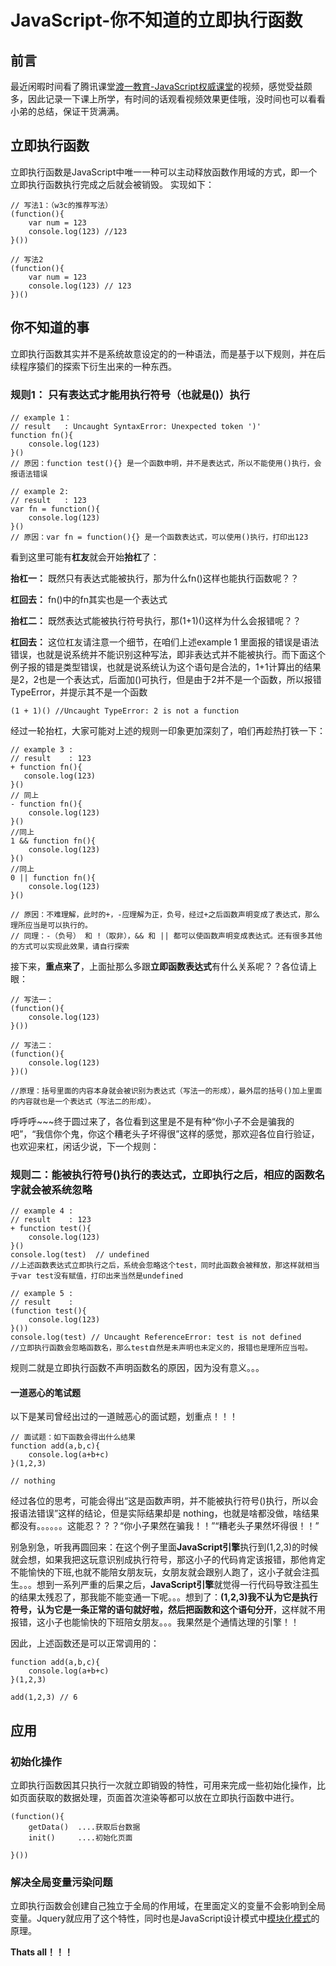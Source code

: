 # JavaScript-你不知道的立即执行函数

## 前言
最近闲暇时间看了腾讯课堂[渡一教育-JavaScript权威课堂](https://ke.qq.com/course/231577?taid=1464781416663193)的视频，感觉受益颇多，因此记录一下课上所学，有时间的话观看视频效果更佳哦，没时间也可以看看小弟的总结，保证干货满满。
## 立即执行函数
立即执行函数是JavaScript中唯一一种可以主动释放函数作用域的方式，即一个立即执行函数执行完成之后就会被销毁。
实现如下：
```
// 写法1：（w3c的推荐写法）
(function(){
    var num = 123
    console.log(123) //123
}())

// 写法2
(function(){
    var num = 123
    console.log(123) // 123
})()

```
## 你不知道的事
立即执行函数其实并不是系统故意设定的的一种语法，而是基于以下规则，并在后续程序猿们的探索下衍生出来的一种东西。

### 规则1： 只有表达式才能用执行符号（也就是()）执行
```
// example 1：
// result   : Uncaught SyntaxError: Unexpected token ')'
function fn(){
    console.log(123)
}()
// 原因：function test(){} 是一个函数申明，并不是表达式，所以不能使用()执行，会报语法错误

// example 2: 
// result   : 123
var fn = function(){
    console.log(123)
}()
// 原因：var fn = function(){} 是一个函数表达式，可以使用()执行，打印出123
```
看到这里可能有**杠友**就会开始**抬杠**了：

**抬杠一：** 既然只有表达式能被执行，那为什么fn()这样也能执行函数呢？？

**杠回去：** fn()中的fn其实也是一个表达式

**抬杠二：** 既然表达式能被执行符号执行，那(1+1)()这样为什么会报错呢？？

**杠回去：** 这位杠友请注意一个细节，在咱们上述example 1 里面报的错误是语法错误，也就是说系统并不能识别这种写法，即非表达式并不能被执行。而下面这个例子报的错是类型错误，也就是说系统认为这个语句是合法的，1+1计算出的结果是2，2也是一个表达式，后面加()可执行，但是由于2并不是一个函数，所以报错TypeError，并提示其不是一个函数
```
(1 + 1)() //Uncaught TypeError: 2 is not a function
```
经过一轮抬杠，大家可能对上述的规则一印象更加深刻了，咱们再趁热打铁一下：
```
// example 3 :
// result    : 123
+ function fn(){
   console.log(123) 
}()
// 同上
- function fn(){
    console.log(123)
}()
//同上
1 && function fn(){
    console.log(123)
}()
//同上
0 || function fn(){
    console.log(123)
}()

// 原因：不难理解，此时的+，-应理解为正，负号，经过+之后函数声明变成了表达式，那么理所应当是可以执行的。
// 同理：-（负号） 和 !（取非），&& 和 || 都可以使函数声明变成表达式。还有很多其他的方式可以实现此效果，请自行探索
```
接下来，**重点来了**，上面扯那么多跟**立即函数表达式**有什么关系呢？？各位请上眼：
```
// 写法一：
(function(){
    console.log(123)
}())

// 写法二：
(function(){
    console.log(123)
})()

//原理：括号里面的内容本身就会被识别为表达式（写法一的形成），最外层的括号()加上里面的内容就也是一个表达式（写法二的形成）。
```
呼呼呼~~~终于圆过来了，各位看到这里是不是有种“你小子不会是骗我的吧”，“我信你个鬼，你这个糟老头子坏得很”这样的感觉，那欢迎各位自行验证，也欢迎来杠，闲话少说，下一个规则：
### 规则二：能被执行符号()执行的表达式，立即执行之后，相应的函数名字就会被系统忽略
```
// example 4 : 
// result    : 123
+ function test(){
    console.log(123)
}()
console.log(test)  // undefined
//上述函数表达式立即执行之后，系统会忽略这个test，同时此函数会被释放，那这样就相当于var test没有赋值，打印出来当然是undefined

// example 5 : 
// result    :
(function test(){
    console.log(123)
}())
console.log(test) // Uncaught ReferenceError: test is not defined
//立即执行函数会忽略函数名，那么test自然是未声明也未定义的，报错也是理所应当啦。
```
规则二就是立即执行函数不声明函数名的原因，因为没有意义。。。

#### 一道恶心的笔试题

以下是某司曾经出过的一道贼恶心的面试题，划重点！！！
```
// 面试题：如下函数会得出什么结果
function add(a,b,c){
    console.log(a+b+c)
}(1,2,3)

// nothing

```
经过各位的思考，可能会得出“这是函数声明，并不能被执行符号()执行，所以会报语法错误”这样的结论，但是实际结果却是 nothing，也就是啥都没做，啥结果都没有。。。。。。这能忍？？？“你小子果然在骗我！！”“糟老头子果然坏得很！！”

别急别急，听我再圆回来：在这个例子里面**JavaScript引擎**执行到(1,2,3)的时候就会想，如果我把这玩意识别成执行符号，那这小子的代码肯定该报错，那他肯定不能愉快的下班,也就不能陪女朋友玩，女朋友就会跟别人跑了，这小子就会注孤生。。。想到一系列严重的后果之后，**JavaScript引擎**就觉得一行代码导致注孤生的结果太残忍了，那我能不能变通一下呢。。。想到了：**(1,2,3)我不认为它是执行符号，认为它是一条正常的语句就好啦，然后把函数和这个语句分开**，这样就不用报错，这小子也能愉快的下班陪女朋友。。。我果然是个通情达理的引擎！！

因此，上述函数还是可以正常调用的：
```
function add(a,b,c){
    console.log(a+b+c)
}(1,2,3)

add(1,2,3) // 6
```
## 应用
### 初始化操作
立即执行函数因其只执行一次就立即销毁的特性，可用来完成一些初始化操作，比如页面获取的数据处理，页面首次渲染等都可以放在立即执行函数中进行。
```
(function(){
    getData()  ....获取后台数据
    init()     ....初始化页面
    
}())
```
### 解决全局变量污染问题
立即执行函数会创建自己独立于全局的作用域，在里面定义的变量不会影响到全局变量。Jquery就应用了这个特性，同时也是JavaScript设计模式中[模块化模式](https://www.w3cschool.cn/zobyhd/to49mozt.html)的原理。

**Thats all！！！**